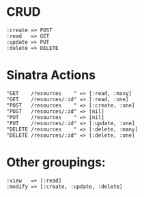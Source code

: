 # CRUD

    :create => POST
    :read   => GET
    :update => PUT
    :delete => DELETE

# Sinatra Actions

    "GET    /resources    " => [:read, :many]
    "GET    /resources/:id" => [:read, :one]
    "POST   /resources    " => [:create, :one]
    "POST   /resources/:id" => [nil]
    "PUT    /resources    " => [nil]
    "PUT    /resources/:id" => [:update, :one]
    "DELETE /resources    " => [:delete, :many]
    "DELETE /resources/:id" => [:delete, :one]

# Other groupings:

    :view   => [:read]
    :modify => [:create, :update, :delete]
